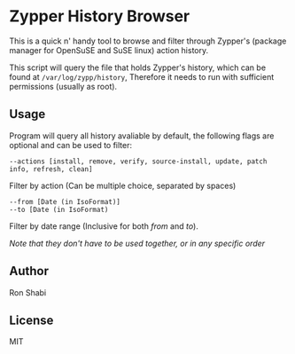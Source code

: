 # Zypper History Browser
This is a quick n' handy tool to browse and filter through Zypper's (package manager for OpenSuSE and SuSE linux) action history.

This script will query the file that holds Zypper's history, which can be found at ```/var/log/zypp/history```, Therefore it needs to run with sufficient permissions (usually as root).

## Usage
Program will query all history avaliable by default, the following flags are optional and can be used to filter:


```
--actions [install, remove, verify, source-install, update, patch info, refresh, clean]
```
Filter by action (Can be multiple choice, separated by spaces)

```
--from [Date (in IsoFormat)]
--to [Date (in IsoFormat)
```
Filter by date range (Inclusive for both *from* and *to*).

*Note that they don't have to be used together, or in any specific order*

## Author
Ron Shabi

## License
MIT